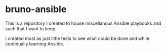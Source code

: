 # bruno-ansible

This is a repository I created to house miscellanous Ansible playbooks and such that I want to keep.

I created most as just little tests to see what could be done and while continually learning Ansible.
